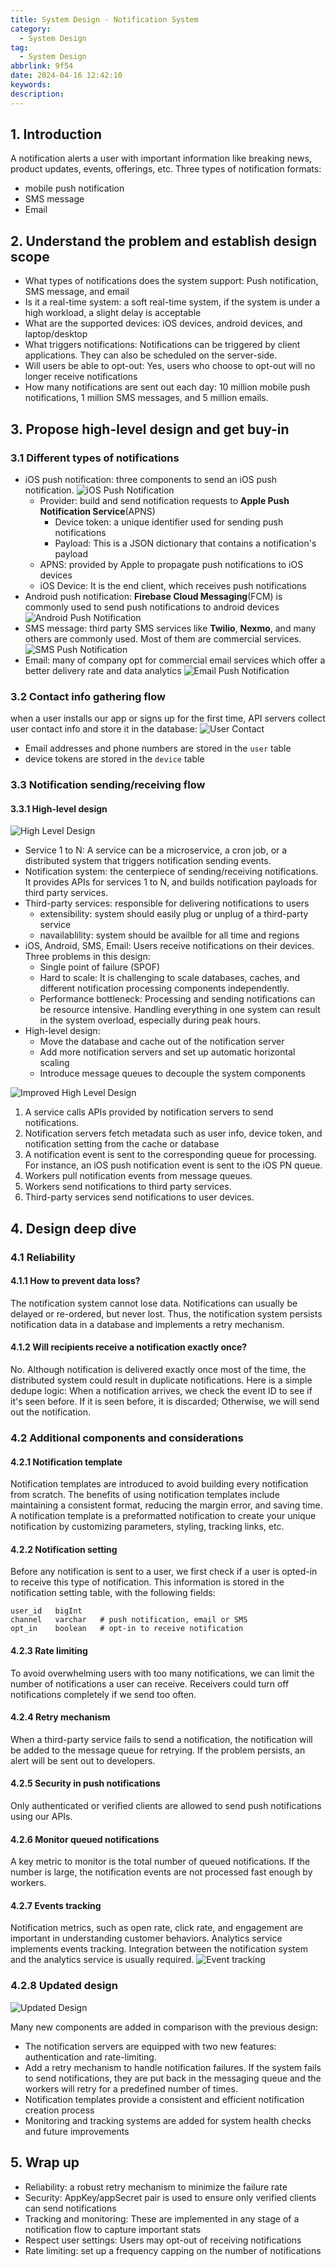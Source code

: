 ```yaml
---
title: System Design - Notification System
category:
  - System Design
tag:
  - System Design
abbrlink: 9f54
date: 2024-04-16 12:42:10
keywords:
description:
---
```


## 1. Introduction
A notification alerts a user with important information like breaking news, product updates, events, offerings, etc. Three types of notification formats:
* mobile push notification
* SMS message
* Email


## 2. Understand the problem and establish design scope
* What types of notifications does the system support: Push notification, SMS message, and email
* Is it a real-time system: a soft real-time system, if the system is under a high workload, a slight delay is acceptable
* What are the supported devices: iOS devices, android devices, and laptop/desktop
* What triggers notifications: Notifications can be triggered by client applications. They can also be scheduled on the server-side.
* Will users be able to opt-out: Yes, users who choose to opt-out will no longer receive notifications
* How many notifications are sent out each day: 10 million mobile push notifications, 1 million SMS messages, and 5 million emails.


## 3. Propose high-level design and get buy-in
### 3.1 Different types of notifications
* iOS push notification: three components to send an iOS push notification.
  ![iOS Push Notification](/images/System-Design/Interview/10-iOS-push-notification.jpg)
  * Provider: build and send notification requests to **Apple Push Notification Service**(APNS)
    * Device token: a unique identifier used for sending push notifications
    * Payload: This is a JSON dictionary that contains a notification's payload
  * APNS: provided by Apple to propagate push notifications to iOS devices
  * iOS Device: It is the end client, which receives push notifications
* Android push notification: **Firebase Cloud Messaging**(FCM) is commonly used to send push notifications to android devices
  ![Android Push Notification](/images/System-Design/Interview/10-android-push-notification.jpg)
* SMS message: third party SMS services like **Twilio**, **Nexmo**, and many others are commonly used. Most of them are commercial services.
  ![SMS Push Notification](/images/System-Design/Interview/10-sms-push-notification.jpg)
* Email: many of company opt for commercial email services which offer a better delivery rate and data analytics
  ![Email Push Notification](/images/System-Design/Interview/10-email-push-notification.jpg)

### 3.2 Contact info gathering flow
when a user installs our app or signs up for the first time, API servers collect user contact info and store it in the database:
![User Contact](/images/System-Design/Interview/10-user-contact-in-database.jpg)

* Email addresses and phone numbers are stored in the `user` table
* device tokens are stored in the `device` table

### 3.3 Notification sending/receiving flow
#### 3.3.1 High-level design
![High Level Design](/images/System-Design/Interview/10-high-level-design.jpg)

* Service 1 to N: A service can be a microservice, a cron job, or a distributed system that triggers notification sending events.
* Notification system: the centerpiece of sending/receiving notifications. It provides APIs for services 1 to N, and builds notification payloads for third party services.
* Third-party services: responsible for delivering notifications to users
  * extensibility: system should easily plug or unplug of a third-party service
  * navailablility: system should be availble for all time and regions
* iOS, Android, SMS, Email: Users receive notifications on their devices. Three problems in this design:
  * Single point of failure (SPOF)
  * Hard to scale: It is challenging to scale databases, caches, and different notification processing components independently.
  * Performance bottleneck: Processing and sending notifications can be resource intensive. Handling everything in one system can result in the system overload, especially during peak hours.
* High-level design: 
  * Move the database and cache out of the notification server
  * Add more notification servers and set up automatic horizontal scaling
  * Introduce message queues to decouple the system components

![Improved High Level Design](/images/System-Design/Interview/10-improved-high-level-design.jpg)

1. A service calls APIs provided by notification servers to send notifications.
2. Notification servers fetch metadata such as user info, device token, and notification setting from the cache or database
3. A notification event is sent to the corresponding queue for processing. For instance, an iOS push notification event is sent to the iOS PN queue.
4. Workers pull notification events from message queues.
5. Workers send notifications to third party services.
6. Third-party services send notifications to user devices.


## 4. Design deep dive
### 4.1 Reliability
#### 4.1.1 How to prevent data loss?
The notification system cannot lose data. Notifications can usually be delayed or re-ordered, but never lost. Thus, the notification system persists notification data in a database and implements a retry mechanism. 

#### 4.1.2 Will recipients receive a notification exactly once?
No. Although notification is delivered exactly once most of the time, the distributed system could result in duplicate notifications. Here is a simple dedupe logic: When a notification arrives, we check the event ID to see if it's seen before. If it is seen before, it is discarded; Otherwise, we will send out the notification. 

### 4.2 Additional components and considerations
#### 4.2.1 Notification template
Notification templates are introduced to avoid building every notification from scratch. The benefits of using notification templates include maintaining a consistent format, reducing the margin error, and saving time. A notification template is a preformatted notification to create your unique notification by customizing parameters, styling, tracking links, etc.

#### 4.2.2 Notification setting
Before any notification is sent to a user, we first check if a user is opted-in to receive this type of notification. This information is stored in the notification setting table, with the following fields:
```
user_id   bigInt
channel   varchar   # push notification, email or SMS
opt_in    boolean   # opt-in to receive notification
```

#### 4.2.3 Rate limiting
To avoid overwhelming users with too many notifications, we can limit the number of notifications a user can receive. Receivers could turn off notifications completely if we send too often.

#### 4.2.4 Retry mechanism
When a third-party service fails to send a notification, the notification will be added to the message queue for retrying. If the problem persists, an alert will be sent out to developers.

#### 4.2.5 Security in push notifications
Only authenticated or verified clients are allowed to send push notifications using our APIs.

#### 4.2.6 Monitor queued notifications
A key metric to monitor is the total number of queued notifications. If the number is large, the notification events are not processed fast enough by workers.

#### 4.2.7 Events tracking
Notification metrics, such as open rate, click rate, and engagement are important in understanding customer behaviors. Analytics service implements events tracking. Integration between the notification system and the analytics service is usually required.
![Event tracking](/images/System-Design/Interview/10-event-tracking.jpg)

### 4.2.8 Updated design
![Updated Design](/images/System-Design/Interview/10-updated-design.jpg)

Many new components are added in comparison with the previous design:
* The notification servers are equipped with two new features: authentication and rate-limiting.
* Add a retry mechanism to handle notification failures. If the system fails to send notifications, they are put back in the messaging queue and the workers will retry for a predefined number of times.
* Notification templates provide a consistent and efficient notification creation process
* Monitoring and tracking systems are added for system health checks and future improvements


## 5. Wrap up
* Reliability: a robust retry mechanism to minimize the failure rate
* Security: AppKey/appSecret pair is used to ensure only verified clients can send notifications
* Tracking and monitoring: These are implemented in any stage of a notification flow to capture important stats
* Respect user settings: Users may opt-out of receiving notifications
* Rate limiting: set up a frequency capping on the number of notifications
